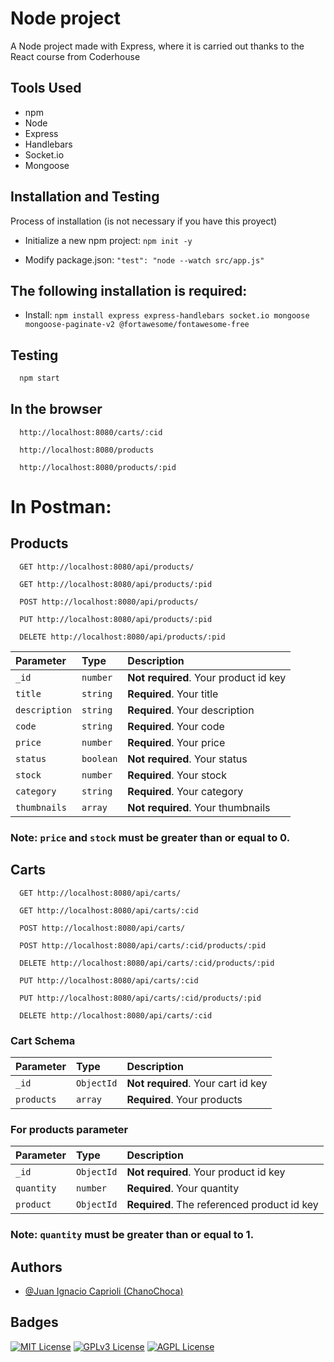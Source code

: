 # Node project

A Node project made with Express, where it is carried out thanks to the React course from Coderhouse

[//]: # (## Screenshots)

[//]: # (![WoT App Screenshot]&#40;images/img-home.png&#41;)

[//]: # (![WoT App Screenshot]&#40;images/img-products.png&#41;)

[//]: # (![WoT App Screenshot]&#40;images/img-cart.png&#41;)


## Tools Used

- npm
- Node
- Express
- Handlebars
- Socket.io
- Mongoose

## Installation and Testing

Process of installation (is not necessary if you have this proyect)

* Initialize a new npm project: `npm init -y`

* Modify package.json: `"test": "node --watch src/app.js"`

## The following installation is required:

* Install: `npm install express express-handlebars socket.io mongoose mongoose-paginate-v2 @fortawesome/fontawesome-free`

## Testing

```bash
  npm start
```

## In the browser

```http
  http://localhost:8080/carts/:cid
```

```http
  http://localhost:8080/products
```

```http
  http://localhost:8080/products/:pid
```

# In Postman:

## Products

```http
  GET http://localhost:8080/api/products/
```

```http
  GET http://localhost:8080/api/products/:pid
```

```http
  POST http://localhost:8080/api/products/
```

```http
  PUT http://localhost:8080/api/products/:pid
```

```http
  DELETE http://localhost:8080/api/products/:pid
```

| Parameter     | Type      | Description                           |
|:--------------|:----------|:--------------------------------------|
| `_id`         | `number`  | **Not required**. Your product id key |
| `title`       | `string`  | **Required**. Your title              |
| `description` | `string`  | **Required**. Your description        |
| `code`        | `string`  | **Required**. Your code               |
| `price`       | `number`  | **Required**. Your price              |
| `status`      | `boolean` | **Not required**. Your status         |
| `stock`       | `number`  | **Required**. Your stock              |
| `category`    | `string`  | **Required**. Your category           |
| `thumbnails`  | `array`   | **Not required**. Your thumbnails     |

### Note: `price` and `stock` must be greater than or equal to 0.

## Carts

```http
  GET http://localhost:8080/api/carts/
```

```http
  GET http://localhost:8080/api/carts/:cid
```

```http
  POST http://localhost:8080/api/carts/
```

```http
  POST http://localhost:8080/api/carts/:cid/products/:pid
```

```http
  DELETE http://localhost:8080/api/carts/:cid/products/:pid
```

```http
  PUT http://localhost:8080/api/carts/:cid
```

```http
  PUT http://localhost:8080/api/carts/:cid/products/:pid
```

```http
  DELETE http://localhost:8080/api/carts/:cid
```

### Cart Schema

| Parameter  | Type     | Description                        |
|:-----------|:---------|:-----------------------------------|
| `_id`      | `ObjectId` | **Not required**. Your cart id key |
| `products` | `array`  | **Required**. Your products        |

### For products parameter

| Parameter  | Type       | Description                                    |
|:-----------|:-----------|:-----------------------------------------------|
| `_id`      | `ObjectId` | **Not required**. Your product id key          |
| `quantity` | `number`   | **Required**. Your quantity                    |
| `product`  | `ObjectId` | **Required**. The referenced product id key    |

### Note: `quantity` must be greater than or equal to 1.


## Authors

- [@Juan Ignacio Caprioli (ChanoChoca)](https://github.com/ChanoChoca)


## Badges

[//]: # (Add badges from somewhere like: [shields.io]&#40;https://shields.io/&#41;)

[![MIT License](https://img.shields.io/badge/License-MIT-green.svg)](https://choosealicense.com/licenses/mit/)
[![GPLv3 License](https://img.shields.io/badge/License-GPL%20v3-yellow.svg)](https://opensource.org/licenses/)
[![AGPL License](https://img.shields.io/badge/license-AGPL-blue.svg)](http://www.gnu.org/licenses/agpl-3.0)
